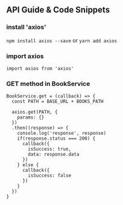 ## API Guide & Code Snippets

### install 'axios'

`npm install axios --save` or `yarn add axios`

### import axios

```
import axios from 'axios'
```

### GET method in BookService

```
BookService.get = (callback) => {
  const PATH = BASE_URL + BOOKS_PATH

  axios.get(PATH, {
    params: {}
  })
  .then((response) => {
    console.log('response', response)
    if(response.status === 200) {
      callback({
        isSuccess: true,
        data: response.data
      })
    } else {
      callback({
        isSuccess: false
      })
    }
  })
}
```